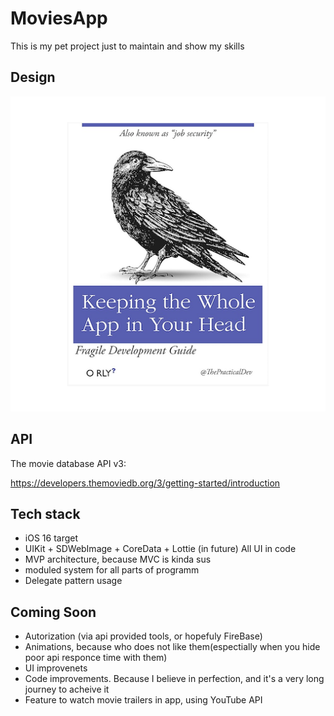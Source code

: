 # MoviesApp
This is my pet project just to maintain and show my skills

## Design

![alt text](Image.png)

## API 
The movie database API v3:  

https://developers.themoviedb.org/3/getting-started/introduction

## Tech stack 
- iOS 16 target 
- UIKit + SDWebImage + CoreData + Lottie (in future) All UI in code
- MVP architecture, because MVC is kinda sus
- moduled system for all parts of programm 
- Delegate pattern usage
## Coming Soon
- Autorization (via api provided tools, or hopefuly FireBase)
- Animations, because who does not like them(espectially when you hide poor api responce time with them)
- UI improvenets
- Code improvements. Because I believe in perfection, and it's a very long journey to acheive it
- Feature to watch movie trailers in app, using YouTube API


